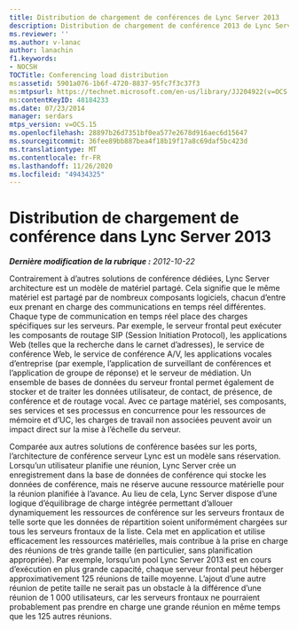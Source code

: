 ```yaml
---
title: Distribution de chargement de conférences de Lync Server 2013
description: Distribution de chargement de conférence 2013 de Lync Server.
ms.reviewer: ''
ms.author: v-lanac
author: lanachin
f1.keywords:
- NOCSH
TOCTitle: Conferencing load distribution
ms:assetid: 5901a076-1b6f-4720-8837-95fc7f3c37f3
ms:mtpsurl: https://technet.microsoft.com/en-us/library/JJ204922(v=OCS.15)
ms:contentKeyID: 48184233
ms.date: 07/23/2014
manager: serdars
mtps_version: v=OCS.15
ms.openlocfilehash: 28897b26d7351bf0ea577e2678d916aec6d15647
ms.sourcegitcommit: 36fee89bb887bea4f18b19f17a8c69daf5bc423d
ms.translationtype: MT
ms.contentlocale: fr-FR
ms.lasthandoff: 11/26/2020
ms.locfileid: "49434325"
---
```

# <a name="conferencing-load-distribution-in-lync-server-2013"></a>Distribution de chargement de conférence dans Lync Server 2013

<div data-xmlns="http://www.w3.org/1999/xhtml">

<div class="topic" data-xmlns="http://www.w3.org/1999/xhtml" data-msxsl="urn:schemas-microsoft-com:xslt" data-cs="https://msdn.microsoft.com/">

<div data-asp="https://msdn2.microsoft.com/asp">



</div>

<div id="mainSection">

<div id="mainBody">

<span> </span>

_**Dernière modification de la rubrique :** 2012-10-22_

Contrairement à d’autres solutions de conférence dédiées, Lync Server architecture est un modèle de matériel partagé. Cela signifie que le même matériel est partagé par de nombreux composants logiciels, chacun d’entre eux prenant en charge des communications en temps réel différentes. Chaque type de communication en temps réel place des charges spécifiques sur les serveurs. Par exemple, le serveur frontal peut exécuter les composants de routage SIP (Session Initiation Protocol), les applications Web (telles que la recherche dans le carnet d’adresses), le service de conférence Web, le service de conférence A/V, les applications vocales d’entreprise (par exemple, l’application de surveillant de conférences et l’application de groupe de réponse) et le serveur de médiation. Un ensemble de bases de données du serveur frontal permet également de stocker et de traiter les données utilisateur, de contact, de présence, de conférence et de routage vocal. Avec ce partage matériel, ses composants, ses services et ses processus en concurrence pour les ressources de mémoire et d’UC, les charges de travail non associées peuvent avoir un impact direct sur la mise à l’échelle du serveur.

Comparée aux autres solutions de conférence basées sur les ports, l’architecture de conférence serveur Lync est un modèle sans réservation. Lorsqu’un utilisateur planifie une réunion, Lync Server crée un enregistrement dans la base de données de conférence qui stocke les données de conférence, mais ne réserve aucune ressource matérielle pour la réunion planifiée à l’avance. Au lieu de cela, Lync Server dispose d’une logique d’équilibrage de charge intégrée permettant d’allouer dynamiquement les ressources de conférence sur les serveurs frontaux de telle sorte que les données de répartition soient uniformément chargées sur tous les serveurs frontaux de la liste. Cela met en application et utilise efficacement les ressources matérielles, mais contribue à la prise en charge des réunions de très grande taille (en particulier, sans planification appropriée). Par exemple, lorsqu’un pool Lync Server 2013 est en cours d’exécution en plus grande capacité, chaque serveur frontal peut héberger approximativement 125 réunions de taille moyenne. L’ajout d’une autre réunion de petite taille ne serait pas un obstacle à la différence d’une réunion de 1 000 utilisateurs, car les serveurs frontaux ne pourraient probablement pas prendre en charge une grande réunion en même temps que les 125 autres réunions.

</div>

<span> </span>

</div>

</div>

</div>

